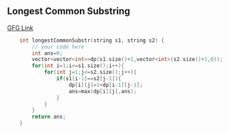 ## Longest Common Substring
[GFG Link](https://www.geeksforgeeks.org/problems/longest-common-substring1452/1)

```cpp
    int longestCommonSubstr(string s1, string s2) {
        // your code here
        int ans=0;
        vector<vector<int>>dp(s1.size()+1,vector<int>(s2.size()+1,0));
        for(int i=1;i<=s1.size();i++){
            for(int j=1;j<=s2.size();j++){
                if(s1[i-1]==s2[j-1]){
                    dp[i][j]=1+dp[i-1][j-1];
                    ans=max(dp[i][j],ans);
                }
            }
        }
        return ans;
    }